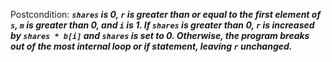 Postcondition: ***`shares` is 0, `r` is greater than or equal to the first element of `s`, `m` is greater than 0, and `i` is 1. If `shares` is greater than 0, `r` is increased by `shares * b[i]` and `shares` is set to 0. Otherwise, the program breaks out of the most internal loop or if statement, leaving `r` unchanged.***